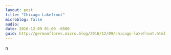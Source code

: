 ```yaml
---
layout: post
title: "Chicago Lakefront"
microblog: false
audio: 
date: 2016-12-09 01:00 -0500
guid: http://germanflores.micro.blog/2016/12/09/chicago-lakefront.html
---
```

<p><amp-img width="600" height="300" layout="responsive" src="/assets/images/chicago-lakefront-2016-12-03.jpg"></amp-img>n</p>
